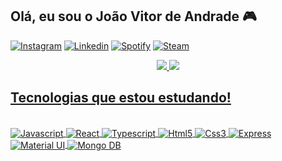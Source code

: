 ## Olá, eu sou o João Vitor de Andrade 🎮

[![Instagram](https://img.shields.io/badge/Instagram-E4405F?style=for-the-badge&logo=instagram&logoColor=white)](https://www.instagram.com/andrade_jaum/)
[![Linkedin](https://img.shields.io/badge/LinkedIn-0077B5?style=for-the-badge&logo=linkedin&logoColor=white)](https://www.linkedin.com/in/jo%C3%A3o-vitor-andrade-b5ab41221/)
[![Spotify](https://img.shields.io/badge/Spotify-1ED760?&style=for-the-badge&logo=spotify&logoColor=white)](https://open.spotify.com/user/4jsylrelyhxxzqb28vtyj19p4?si=21b63d7ce1a84448)
[![Steam](https://img.shields.io/badge/Steam-000000?style=for-the-badge&logo=steam&logoColor=white)](https://steamcommunity.com/id/AndradeJaum)


<div align="center">
 <a href="https://github.com/AndradeJaum", >
 <img altura="180em" src="https://github-readme-stats.vercel.app/api?username=AndradeJaum&show_icons=true&theme=algolia&include_all_commits=true&count_private=true"/>
 <img altura="180em" src="https://github-readme-stats.vercel.app/api/top-langs/?username=AndradeJaum&layout=compact&langs_count=7&theme=algolia"/>
</div>
 
## Tecnologias que estou estudando!

<div style="display: inline_block"><br/>
  <img align="center" alt="Javascript" src="https://img.shields.io/badge/JavaScript-F7DF1E?style=for-the-badge&logo=javascript&logoColor=black" />
  <img align="center" alt="React" src="https://img.shields.io/badge/React-20232A?style=for-the-badge&logo=react&logoColor=61DAFB" />
  <img align="center" alt="Typescript" src="https://img.shields.io/badge/TypeScript-007ACC?style=for-the-badge&logo=typescript&logoColor=white" />
  <img align="center" alt="Html5" src="https://img.shields.io/badge/HTML5-E34F26?style=for-the-badge&logo=html5&logoColor=white" />
  <img align="center" alt="Css3" src="https://img.shields.io/badge/CSS3-1572B6?style=for-the-badge&logo=css3&logoColor=white" />
  <img align="center" alt="Express" src="https://img.shields.io/badge/Express.js-404D59?style=for-the-badge" />
  <img align="center" alt="Material UI" src="https://img.shields.io/badge/Material--UI-0081CB?style=for-the-badge&logo=material-ui&logoColor=white" />
 <img align="center" alt="Mongo DB" src="https://img.shields.io/badge/MongoDB-4EA94B?style=for-the-badge&logo=mongodb&logoColor=white" />
</div>

<!-- https://emojipedia.org/search/?q=bag
https://dev.to/envoy_/150-badges-for-github-pnk
 	 -->

